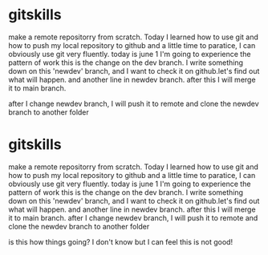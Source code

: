 # gitskills
make a remote repositorry from scratch.
Today I learned how to use git and how to push my local repository to github
and a little time to paratice, I can obviously use git very fluently.
today is june 1 I'm going to experience the pattern of work
this is the change on the dev branch.
I write something down on this 'newdev' branch, and I want to check it on github.let's find out what will happen.
and another line in newdev branch. after this I will merge it to main branch.

after I change newdev branch, I will push it to remote and clone the newdev branch to another folder

# gitskills
make a remote repositorry from scratch.
Today I learned how to use git and how to push my local repository to github
and a little time to paratice, I can obviously use git very fluently.
today is june 1 I'm going to experience the pattern of work
this is the change on the dev branch.
I write something down on this 'newdev' branch, and I want to check it on github.let's find out what will happen.
and another line in newdev branch. after this I will merge it to main branch.
after I change newdev branch, I will push it to remote and clone the newdev branch to another folder

is this how things going? I don't know but I can feel this is not good!


